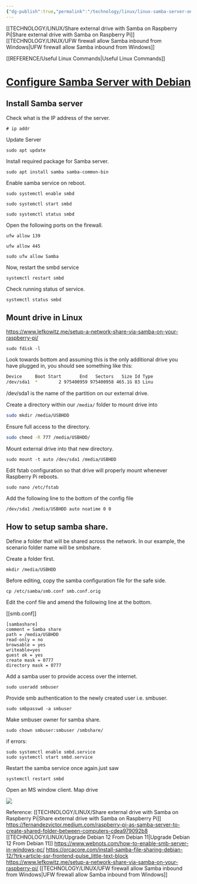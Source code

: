 ```yaml
---
{"dg-publish":true,"permalink":"/technology/linux/linux-samba-server-on-windows-11/","tags":["linux"],"noteIcon":"","created":"2024-03-21T20:17:00","updated":"2024-03-21 20:17"}
---
```


[[TECHNOLOGY/LINUX/Share external drive with Samba on Raspberry Pi\|Share external drive with Samba on Raspberry Pi]]
[[TECHNOLOGY/LINUX/UFW firewall allow Samba inbound from Windows\|UFW firewall allow Samba inbound from Windows]]


[[REFERENCE/Useful Linux Commands\|Useful Linux Commands]]
# [Configure Samba Server with Debian](https://unixcop.com/how-to-configure-samba-server-with-debian-11/)

## Install Samba server

Check what is the IP address of the server.

```
# ip addr
```

Update Server

```
sudo apt update
```

Install required package for Samba server.

```
sudo apt install samba samba-common-bin
```

Enable samba service on reboot.

```
sudo systemctl enable smbd

sudo systemctl start smbd

sudo systemctl status smbd
```

Open the following ports on the firewall.

```
ufw allow 139

ufw allow 445 

sudo ufw allow Samba
```

Now, restart the smbd service

```
systemctl restart smbd
```

Check running status of service.

```
systemctl status smbd
```

## Mount drive in Linux

https://www.lefkowitz.me/setup-a-network-share-via-samba-on-your-raspberry-pi/

```
sudo fdisk -l
```

Look towards bottom and assuming this is the only additional drive you have plugged in, you should see something like this:

```bash
Device     Boot Start       End   Sectors   Size Id Type
/dev/sda1  *        2 975400959 975400958 465.1G 83 Linu
```

/dev/sda1 is the name of the partition on our external drive.

Create a directory within our `/media/` folder to mount drive into

```bash
sudo mkdir /media/USBHDD
```

Ensure full access to the directory.

```bash
sudo chmod -R 777 /media/USBHDD/
```

Mount external drive into that new directory.

```
sudo mount -t auto /dev/sda1 /media/USBHDD
```

Edit fstab configuration so that drive will properly mount whenever Raspberry Pi reboots.

```
sudo nano /etc/fstab
```

Add the following line to the bottom of the config file
```
/dev/sda1 /media/USBHDD auto noatime 0 0
```
## How to setup samba share.

Define a folder that will be shared across the network. In our example, the scenario folder name will be smbshare.

Create a folder first.

```
mkdir /media/USBHDD
```

Before editing, copy the samba configuration file for the safe side.

```
cp /etc/samba/smb.conf smb.conf.orig
```

Edit the conf file and amend the following line at the bottom.

[[smb.conf]]

```
[sambashare]
comment = Samba share
path = /media/USBHDD
read-only = no
browsable = yes
writeable=yes
guest ok = yes
create mask = 0777
directory mask = 0777
```

Add a samba user to provide access over the internet.

```
sudo useradd smbuser
```

Provide smb authentication to the newly created user i.e. smbuser.

```
sudo smbpasswd -a smbuser
```

Make smbuser owner for samba share.

```
sudo chown smbuser:smbuser /smbshare/
```

if errors:
```
sudo systemctl enable smbd.service 
sudo systemctl start smbd.service
```

Restart the samba service once again.just saw

```
systemctl restart smbd
```

Open an MS window client. Map drive

![](https://unixcop.com/wp-content/uploads/2021/09/image-95.png)





Reference: 
[[TECHNOLOGY/LINUX/Share external drive with Samba on Raspberry Pi\|Share external drive with Samba on Raspberry Pi]]
https://fernandezvictor.medium.com/raspberry-pi-as-samba-server-to-create-shared-folder-between-computers-cdea979092b8
[[TECHNOLOGY/LINUX/Upgrade Debian 12 From Debian 11\|Upgrade Debian 12 From Debian 11]]
https://www.webnots.com/how-to-enable-smb-server-in-windows-pc/
https://orcacore.com/install-samba-file-sharing-debian-12/?trk=article-ssr-frontend-pulse_little-text-block
https://www.lefkowitz.me/setup-a-network-share-via-samba-on-your-raspberry-pi/
[[TECHNOLOGY/LINUX/UFW firewall allow Samba inbound from Windows\|UFW firewall allow Samba inbound from Windows]]